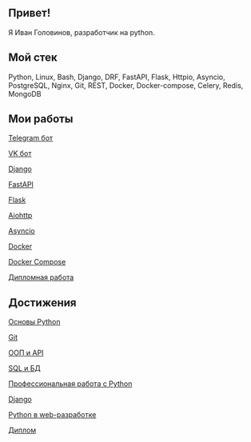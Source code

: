 ## Привет!
Я Иван Головинов, разработчик на python.

## Мой стек
Python, Linux, Bash, Django, DRF, FastAPI, Flask, Httpio, Asyncio, PostgreSQL, Nginx, Git, REST, Docker, Docker-compose, Celery, Redis, MongoDB

## Мои работы

[Telegram бот](https://github.com/topclassprogrammer/English_cards)

[VK бот](https://github.com/topclassprogrammer/VKinder)

[Django](https://github.com/topclassprogrammer/first_django_project)

[FastAPI](https://github.com/topclassprogrammer/fastapi_ads_with_auth)

[Flask](https://github.com/topclassprogrammer/flask_api_ads)

[Aiohttp](https://github.com/topclassprogrammer/aiohttp_api_ads)

[Asyncio](https://github.com/topclassprogrammer/asyncio_swapi)

[Docker](https://github.com/topclassprogrammer/stocks_products_docker)

[Docker Compose](https://github.com/topclassprogrammer/stocks_products_docker_compose)

[Дипломная работа](https://github.com/topclassprogrammer/orders)

## Достижения

[Основы Python](https://github.com/topclassprogrammer/topclassprogrammer/blob/main/py_basic.pdf)

[Git](https://github.com/topclassprogrammer/topclassprogrammer/blob/main/git.pdf)

[ООП и API](https://github.com/topclassprogrammer/topclassprogrammer/blob/main/oop_api.pdf)

[SQL и БД](https://github.com/topclassprogrammer/topclassprogrammer/blob/main/db.pdf)

[Профессиональная работа с Python](https://github.com/topclassprogrammer/topclassprogrammer/blob/main/py_pro.pdf)

[Django](https://github.com/topclassprogrammer/topclassprogrammer/blob/main/django.pdf)

[Python в web-разработке](https://github.com/topclassprogrammer/topclassprogrammer/blob/main/py_web.pdf)

[Диплом](https://github.com/topclassprogrammer/topclassprogrammer/blob/main/diploma.jpg)

